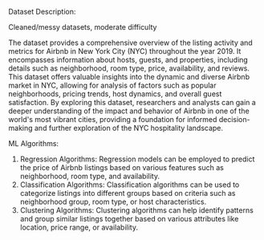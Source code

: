 Dataset Description:

Cleaned/messy datasets, moderate difficulty

The dataset provides a comprehensive overview of the listing activity and metrics for Airbnb in New York City (NYC) throughout the year 2019. It encompasses information about hosts, guests, and properties, including details such as neighborhood, room type, price, availability, and reviews. This dataset offers valuable insights into the dynamic and diverse Airbnb market in NYC, allowing for analysis of factors such as popular neighborhoods, pricing trends, host dynamics, and overall guest satisfaction. By exploring this dataset, researchers and analysts can gain a deeper understanding of the impact and behavior of Airbnb in one of the world's most vibrant cities, providing a foundation for informed decision-making and further exploration of the NYC hospitality landscape.

ML Algorithms:
1. Regression Algorithms: Regression models can be employed to predict the price of Airbnb listings based on various features such as neighborhood, room type, and availability.
2. Classification Algorithms: Classification algorithms can be used to categorize listings into different groups based on criteria such as neighborhood group, room type, or host characteristics.
3. Clustering Algorithms: Clustering algorithms can help identify patterns and group similar listings together based on various attributes like location, price range, or availability.


